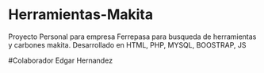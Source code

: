 # Herramientas-Makita
Proyecto Personal para empresa Ferrepasa para busqueda de herramientas y carbones makita.
Desarrollado en HTML, PHP, MYSQL, BOOSTRAP, JS


#Colaborador
Edgar Hernandez
